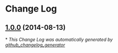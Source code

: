 # Change Log

## [1.0.0](https://github.com/gordonbanderson/weboftalent-gridrows/tree/1.0.0) (2014-08-13)


\* *This Change Log was automatically generated by [github_changelog_generator](https://github.com/skywinder/Github-Changelog-Generator)*